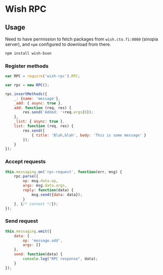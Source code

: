 # Wish RPC

## Usage

Need to have permission to fetch packages from `wish.cto.fi:8080` (sinopia server), and `npm` configured to download from there.

```sh
npm install wish-bson
```

### Register methods

```js
var RPC = require('wish-rpc').RPC;

var rpc = new RPC();

rpc.insertMethods({
    _: {name: 'message'},
    _add: { async: true },
    add: function (req, res) {
        res.send('Added: '+req.args[0]);
    },
    _list: { async: true },
    list: function (req, res) {
        res.send([
            { title: 'Blah,blah', body: 'This is some message' }
        ]);
    }
});
```

### Accept requests

```js
this.messaging.on('rpc-request', function(err, msg) {
    rpc.parse({
        op: msg.data.op,
        args: msg.data.args,
        reply: function(data) {
            msg.send({data: data});
        }
    }, {/* context */});
});
```

### Send request 

```js
this.messaging.emit({ 
    data: { 
        op: 'message.add', 
        args: [] 
    },
    send: function(data) { 
        console.log("RPC response", data); 
    } 
});
```



